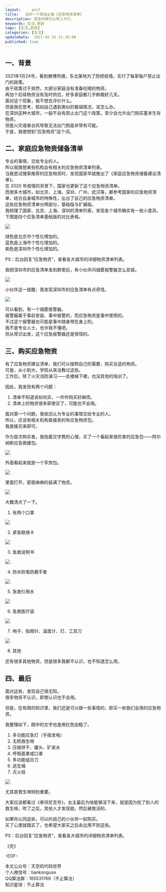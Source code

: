 ```yaml
---   
layout:     post  
title:   送你一个家庭必备《应急物资清单》
description: 紧急时候可以帮上大忙。       
keywords: 生活,家庭  
tags: [生活,家庭]    
categories: [生活]  
updateData:  2021-02-16 21:30:00  
published: true  
---  
```


## 一、背景  


2021年1月24号，看到微博热搜，东北某地为了防控疫情，实行了每家每户禁止出门的政策。  
由于政策过于突然，大部分家庭没有准备吃喝的物资。  
再加个后续物资没有及时供应，好多家庭都几乎断粮好几天。  
面对这个现象，我不想去评价什么。  
但是我在思考，假如自己遇到类似的极端情况，该怎么办。  
在深圳这种大城市，一般不会有禁止出门这个政策，至少会允许出门购买基本生存物资。  
但是火灾或者台风导致无法出门倒是非常有可能。  
于是，我便想到“应急物资”这个词。  


## 二、家庭应急物资储备清单  


专业的事情，交给专业的人。  
所以我猜想某些机构会有相关的应急物资清单列表。  
当我尝试搜索推荐的应急物资时，发现国家早就推出了《家庭应急物资储备建议清单》。  
在 2020 年疫情的背景下，国家也更新了这个应急物资清单。  
而很多大城市，如北京、上海、深圳、广州、武汉等，都参考国家的应急物资清单，结合自身城市的特殊性，出台了自己的应急物资清单。  
这些应急物资清单分两部分，基础版与扩展版。  
我梳理了国家、北京、上海、深圳的清单列表，发现各个城市确实有一些小差异。  
下图是四个应急清单基础版的对比表格。  


![](https://mmbiz.qpic.cn/mmbiz_jpg/ibIkTFicotcCZ6m21D3PMzFEqXzH5fSiaqjIXia1X4yDMJIMLWbz6Ry15daAiaft1iaWRLL41mJDOjENia7vbzjKOxdiag/640?wx_fmt=jpeg&tp=webp&wxfrom=5&wx_lazy=1&wx_co=1)  


绿色是北京市个性化增加的。  
蓝色是上海市个性化增加的。  
紫色是深圳市个性化增加的。  


PS：后台回复“应急物资”，查看各大城市的详细物资清单列表。  


我把深圳市的应急清单发到群里后，有小伙伴问烟雾报警器怎么安装。  


![](https://mmbiz.qpic.cn/mmbiz_jpg/ibIkTFicotcCZ6m21D3PMzFEqXzH5fSiaqjDAeZkVLUNWje2KhPL7VO6TU4Ea8v7MibCqyP1UUOo3BcicQxXyTbUyRQ/640?wx_fmt=jpeg&tp=webp&wxfrom=5&wx_lazy=1&wx_co=1)


小伙伴这一提醒，我发现深圳市的应急清单有点奇怪。  


![](https://mmbiz.qpic.cn/mmbiz_jpg/ibIkTFicotcCZ6m21D3PMzFEqXzH5fSiaqjWI0EUaYn1JYnr0bypQzmK36UqYE0DIFjUr4BtSf6sYqMk9V4wibyv1w/640?wx_fmt=jpeg&tp=webp&wxfrom=5&wx_lazy=1&wx_co=1)


可以看到，有一个烟雾报警器。  
报警器属于事前安装、事中报警的，而应急物资是事中使用的。  
不过这个报警器也可能是事中随身带在身上的。  
我不是专业人士，也许我不懂吧。  
但从常识出发，这个应急报警器还是怪怪的。  


## 三、购买应急物资  


有了应急物资建议清单，我们可以按照自己的需要，购买合适的物资。  
可是，从小到大，学校从来没教过这些。  
工作后，除了火灾消防演习——走楼梯下楼，也没其他的培训了。  


因此，我发现有两个问题：  


1. 清单不知道该如何买，一件件购买好麻烦。  
2. 清单上的物资很多即使买了，可能也不会用。  


面对第一个问题，我依旧认为专业的事情交给专业的人。  
所以，应该有相关机构直接卖的有应急物资包。  
我直接买来即可。  


作为首次购买者，我抱着交学费的心理，买了一个看起来很厉害的应急包——阿尔纳斯应急救援包。  

![](https://mmbiz.qpic.cn/mmbiz_jpg/ibIkTFicotcCZ6m21D3PMzFEqXzH5fSiaqj02fqUic27VXARrWAKEUBjgtszsP966CPL84ZMqicewHXCJIk6jhROd1g/640?wx_fmt=jpeg&tp=webp&wxfrom=5&wx_lazy=1&wx_co=1)  


外面看起来就是一个军旅包。  


![](https://mmbiz.qpic.cn/mmbiz_jpg/ibIkTFicotcCZ6m21D3PMzFEqXzH5fSiaqjUB6HFib7VniasM9VQYWZzCo7GSxiapcM0laTdQgrUibyiae8ic6wDzZVFEiaA/640?wx_fmt=jpeg&tp=webp&wxfrom=5&wx_lazy=1&wx_co=1)


里面打开，密密麻麻的装满了物资。  


![](https://mmbiz.qpic.cn/mmbiz_jpg/ibIkTFicotcCZ6m21D3PMzFEqXzH5fSiaqjcP4dLLJNj3hJRPHeSoibT7B5Ubv0Q21WsphObVhG77ZyNc3Jcx8CcdQ/640?wx_fmt=jpeg&tp=webp&wxfrom=5&wx_lazy=1&wx_co=1)


大概清点了一下。  


1. 有两个口罩  


![](https://mmbiz.qpic.cn/mmbiz_jpg/ibIkTFicotcCZ6m21D3PMzFEqXzH5fSiaqjjWhrgMwlADpvqE585icyQFVSNJYariaJQVBo8uTQhTQeowM2gqARe4QQ/640?wx_fmt=jpeg&tp=webp&wxfrom=5&wx_lazy=1&wx_co=1)


2. 紧急联络卡  


![](https://mmbiz.qpic.cn/mmbiz_jpg/ibIkTFicotcCZ6m21D3PMzFEqXzH5fSiaqjJDTYQnTtGfuSD4FRHy9SOia58Zkc909LvVkTSibMac1tQtnmyAryfcdw/640?wx_fmt=jpeg&tp=webp&wxfrom=5&wx_lazy=1&wx_co=1)


3. 急救说明书  


![](https://mmbiz.qpic.cn/mmbiz_jpg/ibIkTFicotcCZ6m21D3PMzFEqXzH5fSiaqj2yqL1MAticECUEzWBcHRZWibt0priarHlXcc4fQJ2g1vu9nbSrCUSopcg/640?wx_fmt=jpeg&tp=webp&wxfrom=5&wx_lazy=1&wx_co=1)


4. 防水防电防磨手套  


![](https://mmbiz.qpic.cn/mmbiz_jpg/ibIkTFicotcCZ6m21D3PMzFEqXzH5fSiaqjVMvc7sUcmVCYicf3XibHINwQyU3bEk3VqC1Vdqfiaqw2fjzpYcGsXETkw/640?wx_fmt=jpeg&tp=webp&wxfrom=5&wx_lazy=1&wx_co=1)


5. 急救引用水  


![](https://mmbiz.qpic.cn/mmbiz_jpg/ibIkTFicotcCZ6m21D3PMzFEqXzH5fSiaqjibOsDw3tG3KDQdzKgmwmdSgeyHaCUGY1I7JASyow7NianXqMEbalZL8Q/640?wx_fmt=jpeg&tp=webp&wxfrom=5&wx_lazy=1&wx_co=1)


6. 急救医疗袋  


![](https://mmbiz.qpic.cn/mmbiz_jpg/ibIkTFicotcCZ6m21D3PMzFEqXzH5fSiaqjUCNnVsqOQ9ib1na4JC6rwAyicnlgthmcNzNFyFicib3FW9D6B8aP0sXjzw/640?wx_fmt=jpeg&tp=webp&wxfrom=5&wx_lazy=1&wx_co=1)



7. 哨子、指南针、温度计、灯、工具刀  


![](https://mmbiz.qpic.cn/mmbiz_jpg/ibIkTFicotcCZ6m21D3PMzFEqXzH5fSiaqjSJ8iccGqgPtJ9I4b4hu2mzW7t6MJ2Qa5aolaDqAAd8F2Ruo88yXrOvQ/640?wx_fmt=jpeg&tp=webp&wxfrom=5&wx_lazy=1&wx_co=1)



8. 其他  


还有很多其他物资，但是很多我都不认识，也不知道怎么用。  


## 四、最后  


面对这些，发现自己很无知。  
很多物资不认识，即使认识也不会用。  


但是，在有限的知识里，我们还是可以做一些事情的，即买一些我们会用的应急物资。  


我整理如下，图中的文字也是用红色加粗了。  


1. 多功能应急灯（手摇发电）  
2. 无核救生哨  
3. 压缩饼干、罐头、矿泉水  
4. 呼吸面罩或口罩  
5. 多功能组合刀  
6. 逃生绳  
7. 灭火毯  


![](https://mmbiz.qpic.cn/mmbiz_jpg/ibIkTFicotcCZ6m21D3PMzFEqXzH5fSiaqjIXia1X4yDMJIMLWbz6Ry15daAiaft1iaWRLL41mJDOjENia7vbzjKOxdiag/640?wx_fmt=jpeg&tp=webp&wxfrom=5&wx_lazy=1&wx_co=1)  


尤其是救生哨特别重要。  


大家应该都看过《泰坦尼克号》，女主最后为啥能够活下来，就是因为抢了别人的救生哨，吹了之后，其他人才发现她，然后被救活的。  


如果你认同这些，可以约自己的小伙伴一起购买。  
买了心里就踏实了，也希望大家买之后永远用不到这些。  


PS：后台回复“应急物资”，查看各大城市的详细物资清单列表。  


《完》  
  

-EOF-  



本文公众号：天空的代码世界  
个人微信号：tiankonguse  
QQ算法群：165531769（不止算法）  
知识星球：不止算法  

